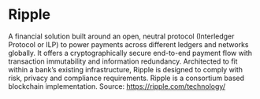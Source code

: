 # Ripple

A financial solution built around an open, neutral protocol (Interledger
Protocol or ILP) to power payments across different ledgers and networks
globally. It offers a cryptographically secure end-to-end payment flow with
transaction immutability and information redundancy. Architected to fit
within a bank’s existing infrastructure, Ripple is designed to comply with
risk, privacy and compliance requirements. Ripple is a consortium based
blockchain implementation.
Source: https://ripple.com/technology/

